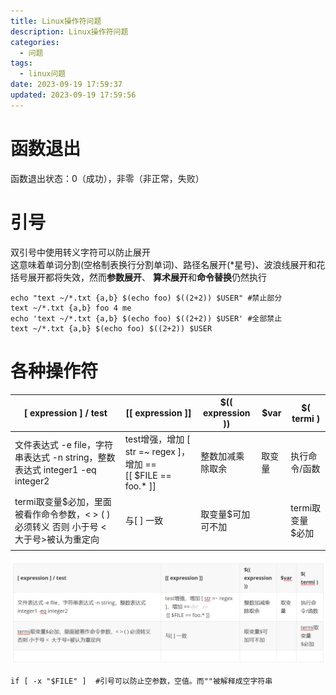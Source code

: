 ```yaml
---
title: Linux操作符问题
description: Linux操作符问题
categories: 
  - 问题
tags:
  - linux问题
date: 2023-09-19 17:59:37
updated: 2023-09-19 17:59:56
---
```


# 函数退出

函数退出状态：0（成功），非零（非正常，失败）

# 引号

双引号中使用转义字符可以防止展开  
这意味着单词分割(空格制表换行分割单词)、路径名展开(*星号)、波浪线展开和花括号展开都将失效，然而**参数展开**、
**算术展开**和**命令替换**仍然执行

```shell
echo "text ~/*.txt {a,b} $(echo foo) $((2+2)) $USER" #禁止部分
text ~/*.txt {a,b} foo 4 me
echo 'text ~/*.txt {a,b} $(echo foo) $((2+2)) $USER' #全部禁止
text ~/*.txt {a,b} $(echo foo) $((2+2)) $USER
```

# 各种操作符

| [ expression ] / test                                        | [[ expression ]]                                             | $(( expression )) | $var   | $( termi )       |
| ------------------------------------------------------------ | ------------------------------------------------------------ | ----------------- | ------ | ---------------- |
| 文件表达式 -e file，字符串表达式 -n string，整数表达式 integer1 -eq integer2 | test增强，增加 [ str =~ regex ]，增加 ==<br /> [[ $FILE == foo.* ]] | 整数加减乘除取余  | 取变量 | 执行命令/函数    |
| termi取变量$必加，里面被看作命令参数，< > ( ) 必须转义 否则 小于号 <  大于号>被认为重定向 | 与[ ] 一致                                                   | 取变量$可加可不加 |        | termi取变量$必加 |
|                                                              |                                                              |                   |        |                  |

![image-20230919185424408](https://raw.githubusercontent.com/lwmfjc/lwmfjc.github.io.resource/main/img/2023/09/19/20230919185428.png)

```shell
if [ -x "$FILE" ]  #引号可以防止空参数，空值。而""被解释成空字符串
```



